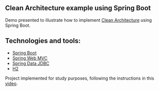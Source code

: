 ## Clean Architecture example using Spring Boot

Demo presented to illustrate how to implement [Clean Architecture](https://blog.cleancoder.com/uncle-bob/2012/08/13/the-clean-architecture.html) using Spring Boot.

## Technologies and tools:

- [Spring Boot](https://spring.io/projects/spring-boot)
- [Spring Web MVC](https://docs.spring.io/spring-framework/reference/web/webmvc.html)
- [Spring Data JDBC](https://spring.io/projects/spring-data-jdbc)
- [H2](https://www.h2database.com)

Project implemented for study purposes, following the instructions in this [video](https://www.youtube.com/watch?v=hit0XHGt4WI&t=1081s).